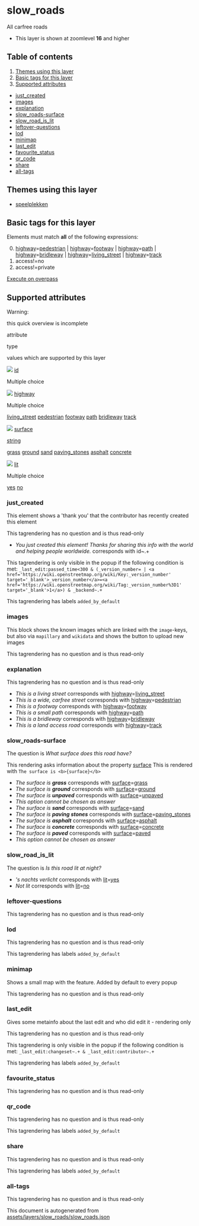 [//]: # (WARNING: this file is automatically generated. Please find the sources at the bottom and edit those sources)

slow\_roads
===========

All carfree roads

*   This layer is shown at zoomlevel **16** and higher

Table of contents
-----------------

1.  [Themes using this layer](#-themes-using-this-layer-)
2.  [Basic tags for this layer](#-basic-tags-for-this-layer-)
3.  [Supported attributes](#-supported-attributes-)

*   [just\_created](#just_created)
*   [images](#images)
*   [explanation](#explanation)
*   [slow\_roads-surface](#slow_roads-surface)
*   [slow\_road\_is\_lit](#slow_road_is_lit)
*   [leftover-questions](#leftover-questions)
*   [lod](#lod)
*   [minimap](#minimap)
*   [last\_edit](#last_edit)
*   [favourite\_status](#favourite_status)
*   [qr\_code](#qr_code)
*   [share](#share)
*   [all-tags](#all-tags)

Themes using this layer
-----------------------

*   [speelplekken](https://mapcomplete.org/speelplekken)

Basic tags for this layer
-------------------------

Elements must match **all** of the following expressions:

0.  [highway](https://wiki.openstreetmap.org/wiki/Key:highway)\=[pedestrian](https://wiki.openstreetmap.org/wiki/Tag:highway%3Dpedestrian) | [highway](https://wiki.openstreetmap.org/wiki/Key:highway)\=[footway](https://wiki.openstreetmap.org/wiki/Tag:highway%3Dfootway) | [highway](https://wiki.openstreetmap.org/wiki/Key:highway)\=[path](https://wiki.openstreetmap.org/wiki/Tag:highway%3Dpath) | [highway](https://wiki.openstreetmap.org/wiki/Key:highway)\=[bridleway](https://wiki.openstreetmap.org/wiki/Tag:highway%3Dbridleway) | [highway](https://wiki.openstreetmap.org/wiki/Key:highway)\=[living\_street](https://wiki.openstreetmap.org/wiki/Tag:highway%3Dliving_street) | [highway](https://wiki.openstreetmap.org/wiki/Key:highway)\=[track](https://wiki.openstreetmap.org/wiki/Tag:highway%3Dtrack)
1.  access!=no
2.  access!=private

[Execute on overpass](http://overpass-turbo.eu/?Q=%5Bout%3Ajson%5D%5Btimeout%3A90%5D%3B%28%20%20%20%20nwr%5B%22highway%22%3D%22pedestrian%22%5D%5B%22access%22!%3D%22no%22%5D%5B%22access%22!%3D%22private%22%5D%28%7B%7Bbbox%7D%7D%29%3B%0A%20%20%20%20nwr%5B%22highway%22%3D%22footway%22%5D%5B%22access%22!%3D%22no%22%5D%5B%22access%22!%3D%22private%22%5D%28%7B%7Bbbox%7D%7D%29%3B%0A%20%20%20%20nwr%5B%22highway%22%3D%22path%22%5D%5B%22access%22!%3D%22no%22%5D%5B%22access%22!%3D%22private%22%5D%28%7B%7Bbbox%7D%7D%29%3B%0A%20%20%20%20nwr%5B%22highway%22%3D%22bridleway%22%5D%5B%22access%22!%3D%22no%22%5D%5B%22access%22!%3D%22private%22%5D%28%7B%7Bbbox%7D%7D%29%3B%0A%20%20%20%20nwr%5B%22highway%22%3D%22living_street%22%5D%5B%22access%22!%3D%22no%22%5D%5B%22access%22!%3D%22private%22%5D%28%7B%7Bbbox%7D%7D%29%3B%0A%20%20%20%20nwr%5B%22highway%22%3D%22track%22%5D%5B%22access%22!%3D%22no%22%5D%5B%22access%22!%3D%22private%22%5D%28%7B%7Bbbox%7D%7D%29%3B%0A%29%3Bout%20body%3B%3E%3Bout%20skel%20qt%3B)

Supported attributes
--------------------

Warning:

this quick overview is incomplete

attribute

type

values which are supported by this layer

[![](https://mapcomplete.org/assets/svg/statistics.svg)](https://taginfo.openstreetmap.org/keys/id#values) [id](https://wiki.openstreetmap.org/wiki/Key:id)

Multiple choice

[![](https://mapcomplete.org/assets/svg/statistics.svg)](https://taginfo.openstreetmap.org/keys/highway#values) [highway](https://wiki.openstreetmap.org/wiki/Key:highway)

Multiple choice

[living\_street](https://wiki.openstreetmap.org/wiki/Tag:highway%3Dliving_street) [pedestrian](https://wiki.openstreetmap.org/wiki/Tag:highway%3Dpedestrian) [footway](https://wiki.openstreetmap.org/wiki/Tag:highway%3Dfootway) [path](https://wiki.openstreetmap.org/wiki/Tag:highway%3Dpath) [bridleway](https://wiki.openstreetmap.org/wiki/Tag:highway%3Dbridleway) [track](https://wiki.openstreetmap.org/wiki/Tag:highway%3Dtrack)

[![](https://mapcomplete.org/assets/svg/statistics.svg)](https://taginfo.openstreetmap.org/keys/surface#values) [surface](https://wiki.openstreetmap.org/wiki/Key:surface)

[string](../SpecialInputElements.md#string)

[grass](https://wiki.openstreetmap.org/wiki/Tag:surface%3Dgrass) [ground](https://wiki.openstreetmap.org/wiki/Tag:surface%3Dground) [sand](https://wiki.openstreetmap.org/wiki/Tag:surface%3Dsand) [paving\_stones](https://wiki.openstreetmap.org/wiki/Tag:surface%3Dpaving_stones) [asphalt](https://wiki.openstreetmap.org/wiki/Tag:surface%3Dasphalt) [concrete](https://wiki.openstreetmap.org/wiki/Tag:surface%3Dconcrete)

[![](https://mapcomplete.org/assets/svg/statistics.svg)](https://taginfo.openstreetmap.org/keys/lit#values) [lit](https://wiki.openstreetmap.org/wiki/Key:lit)

Multiple choice

[yes](https://wiki.openstreetmap.org/wiki/Tag:lit%3Dyes) [no](https://wiki.openstreetmap.org/wiki/Tag:lit%3Dno)

### just\_created

This element shows a 'thank you' that the contributor has recently created this element

This tagrendering has no question and is thus read-only

*   _You just created this element! Thanks for sharing this info with the world and helping people worldwide._ corresponds with id~.+

This tagrendering is only visible in the popup if the following condition is met: `_last_edit:passed_time<300 & (_version_number= | <a href='https://wiki.openstreetmap.org/wiki/Key:_version_number' target='_blank'>_version_number</a>=<a href='https://wiki.openstreetmap.org/wiki/Tag:_version_number%3D1' target='_blank'>1</a>) & _backend~.+`

This tagrendering has labels `added_by_default`

### images

This block shows the known images which are linked with the `image`\-keys, but also via `mapillary` and `wikidata` and shows the button to upload new images

This tagrendering has no question and is thus read-only

### explanation

This tagrendering has no question and is thus read-only

*   _This is a living street_ corresponds with [highway](https://wiki.openstreetmap.org/wiki/Key:highway)\=[living\_street](https://wiki.openstreetmap.org/wiki/Tag:highway%3Dliving_street)
*   _This is a wide, carfree street_ corresponds with [highway](https://wiki.openstreetmap.org/wiki/Key:highway)\=[pedestrian](https://wiki.openstreetmap.org/wiki/Tag:highway%3Dpedestrian)
*   _This is a footway_ corresponds with [highway](https://wiki.openstreetmap.org/wiki/Key:highway)\=[footway](https://wiki.openstreetmap.org/wiki/Tag:highway%3Dfootway)
*   _This is a small path_ corresponds with [highway](https://wiki.openstreetmap.org/wiki/Key:highway)\=[path](https://wiki.openstreetmap.org/wiki/Tag:highway%3Dpath)
*   _This is a bridleway_ corresponds with [highway](https://wiki.openstreetmap.org/wiki/Key:highway)\=[bridleway](https://wiki.openstreetmap.org/wiki/Tag:highway%3Dbridleway)
*   _This is a land access road_ corresponds with [highway](https://wiki.openstreetmap.org/wiki/Key:highway)\=[track](https://wiki.openstreetmap.org/wiki/Tag:highway%3Dtrack)

### slow\_roads-surface

The question is _What surface does this road have?_

This rendering asks information about the property [surface](https://wiki.openstreetmap.org/wiki/Key:surface) This is rendered with `The surface is <b>{surface}</b>`

*   _The surface is **grass**_ corresponds with [surface](https://wiki.openstreetmap.org/wiki/Key:surface)\=[grass](https://wiki.openstreetmap.org/wiki/Tag:surface%3Dgrass)
*   _The surface is **ground**_ corresponds with [surface](https://wiki.openstreetmap.org/wiki/Key:surface)\=[ground](https://wiki.openstreetmap.org/wiki/Tag:surface%3Dground)
*   _The surface is **unpaved**_ corresponds with [surface](https://wiki.openstreetmap.org/wiki/Key:surface)\=[unpaved](https://wiki.openstreetmap.org/wiki/Tag:surface%3Dunpaved)
*   _This option cannot be chosen as answer_
*   _The surface is **sand**_ corresponds with [surface](https://wiki.openstreetmap.org/wiki/Key:surface)\=[sand](https://wiki.openstreetmap.org/wiki/Tag:surface%3Dsand)
*   _The surface is **paving stones**_ corresponds with [surface](https://wiki.openstreetmap.org/wiki/Key:surface)\=[paving\_stones](https://wiki.openstreetmap.org/wiki/Tag:surface%3Dpaving_stones)
*   _The surface is **asphalt**_ corresponds with [surface](https://wiki.openstreetmap.org/wiki/Key:surface)\=[asphalt](https://wiki.openstreetmap.org/wiki/Tag:surface%3Dasphalt)
*   _The surface is **concrete**_ corresponds with [surface](https://wiki.openstreetmap.org/wiki/Key:surface)\=[concrete](https://wiki.openstreetmap.org/wiki/Tag:surface%3Dconcrete)
*   _The surface is **paved**_ corresponds with [surface](https://wiki.openstreetmap.org/wiki/Key:surface)\=[paved](https://wiki.openstreetmap.org/wiki/Tag:surface%3Dpaved)
*   _This option cannot be chosen as answer_

### slow\_road\_is\_lit

The question is _Is this road lit at night?_

*   _'s nachts verlicht_ corresponds with [lit](https://wiki.openstreetmap.org/wiki/Key:lit)\=[yes](https://wiki.openstreetmap.org/wiki/Tag:lit%3Dyes)
*   _Not lit_ corresponds with [lit](https://wiki.openstreetmap.org/wiki/Key:lit)\=[no](https://wiki.openstreetmap.org/wiki/Tag:lit%3Dno)

### leftover-questions

This tagrendering has no question and is thus read-only

### lod

This tagrendering has no question and is thus read-only

This tagrendering has labels `added_by_default`

### minimap

Shows a small map with the feature. Added by default to every popup

This tagrendering has no question and is thus read-only

### last\_edit

Gives some metainfo about the last edit and who did edit it - rendering only

This tagrendering has no question and is thus read-only

This tagrendering is only visible in the popup if the following condition is met: `_last_edit:changeset~.+ & _last_edit:contributor~.+`

This tagrendering has labels `added_by_default`

### favourite\_status

This tagrendering has no question and is thus read-only

### qr\_code

This tagrendering has no question and is thus read-only

This tagrendering has labels `added_by_default`

### share

This tagrendering has no question and is thus read-only

This tagrendering has labels `added_by_default`

### all-tags

This tagrendering has no question and is thus read-only

This document is autogenerated from [assets/layers/slow\_roads/slow\_roads.json](https://github.com/pietervdvn/MapComplete/blob/develop/assets/layers/slow_roads/slow_roads.json)
